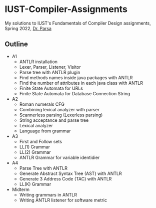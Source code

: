 # IUST-Compiler-Assignments
My solutions to IUST's Fundamentals of Compiler Design assignments, Spring 2022, [Dr. Parsa](https://scholar.google.com/citations?user=uONxvOwAAAAJ&hl=en)


## Outline

- A1
	- ANTLR installation
	- Lexer, Parser, Listener, Visitor
	- Parse tree with ANTLR plugin
	- Find methods names inside java packages with ANTLR
	- Find the number of attributes in each java class with ANTLR
    - Finite State Automata for URLs
    - Finite State Automata for Database Connection String
- A2
	- Roman numerals CFG
	- Combining lexical analyzer with parser
	- Scannerless parsing (Lexerless parsing)
	- String acceptance and parse tree
	- Lexical analyzer
    - Language from grammar
- A3
    - First and Follow sets
    - LL(1) Grammar
	- LL(2) Grammar
	- ANTLR Grammar for variable identidier
- A4
	- Parse Tree with ANTLR
	- Generate Abstract Syntax Tree (AST) with ANTLR
	- Generate 3 Address Code (TAC) with ANTLR
    - LL(K) Grammar
- Midterm
	- Writing grammars in ANTLR
	- Writing ANTLR listener for software metric
